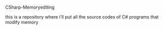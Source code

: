 CSharp-Memoryediting

this is a repository where i'll put all the source codes of C# programs that modify memory
